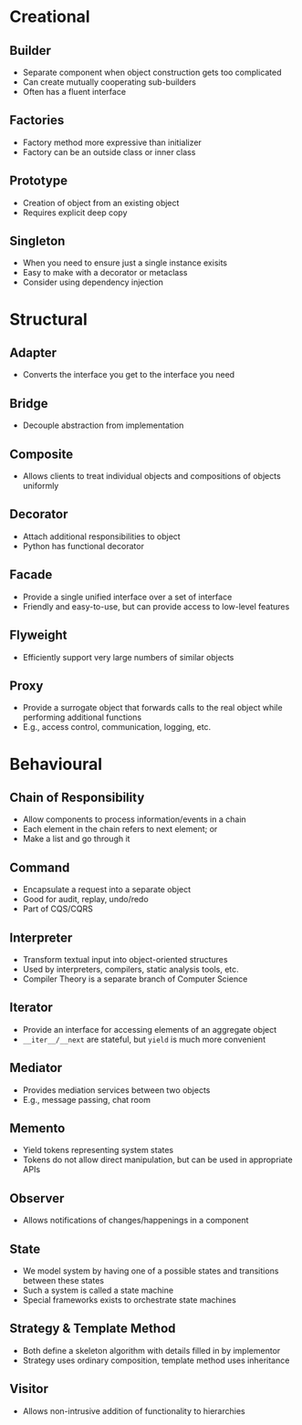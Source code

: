 # Creational

## Builder
- Separate component when object construction gets too complicated
- Can create mutually cooperating sub-builders
- Often has a fluent interface

## Factories
- Factory method more expressive than initializer
- Factory can be an outside class or inner class

## Prototype
- Creation of object from an existing object
- Requires explicit deep copy

## Singleton
- When you need to ensure just a single instance exisits
- Easy to make with a decorator or metaclass
- Consider using dependency injection

# Structural

## Adapter
- Converts the interface you get to the interface you need

## Bridge
- Decouple abstraction from implementation

## Composite
- Allows clients to treat individual objects and compositions of objects uniformly

## Decorator
- Attach additional responsibilities to object
- Python has functional decorator

## Facade
- Provide a single unified interface over a set of interface
- Friendly and easy-to-use, but can provide access to low-level features

## Flyweight
- Efficiently support very large numbers of similar objects

## Proxy
- Provide a surrogate object that forwards calls to the real object while performing additional functions
- E.g., access control, communication, logging, etc.

# Behavioural
## Chain of Responsibility
- Allow components to process information/events in a chain
- Each element in the chain refers to next element; or
- Make a list and go through it

## Command
- Encapsulate a request into a separate object
- Good for audit, replay, undo/redo
- Part of CQS/CQRS

## Interpreter
- Transform textual input into object-oriented structures
- Used by interpreters, compilers, static analysis tools, etc.
- Compiler Theory is a separate branch of Computer Science

## Iterator
- Provide an interface for accessing elements of an aggregate object
- `__iter__/__next` are stateful, but `yield` is much more convenient

## Mediator
- Provides mediation services between two objects
- E.g., message passing, chat room

## Memento
- Yield tokens representing system states
- Tokens do not allow direct manipulation, but can be used in appropriate APIs


## Observer
- Allows notifications of changes/happenings in a component

## State
- We model system by having one of a possible states and transitions between these states
- Such a system is called a state machine
- Special frameworks exists to orchestrate state machines

## Strategy & Template Method
- Both define a skeleton algorithm with details filled in by implementor
- Strategy uses ordinary composition, template method uses inheritance

## Visitor
- Allows non-intrusive addition of functionality to hierarchies




